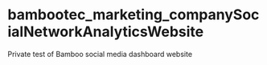# bambootec_marketing_companySocialNetworkAnalyticsWebsite
 Private test of Bamboo social media dashboard website
